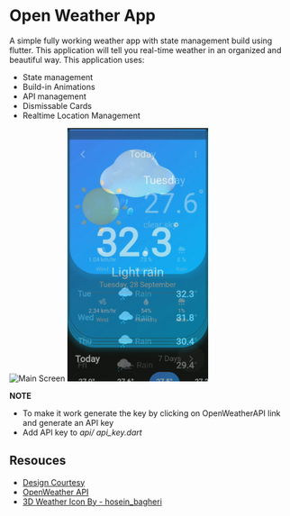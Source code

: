 # Open Weather App

A simple fully working weather app with state management build using flutter. This application will tell you real-time weather in an organized and beautiful way. 
This application uses:
- State management
- Build-in Animations
- API management
- Dismissable Cards 
- Realtime Location Management 


<img src = "gif1.gif" alt="Main Screen" width="250" height="450">  <img src="gif2.gif" alt="Second Screen" width="250" height="450">


**NOTE** 
- To make it work generate the key by clicking on OpenWeatherAPI link and generate an API key
- Add API key to *api/ api_key.dart*


## Resouces 
- [Design Courtesy](https://dribbble.com/shots/15661680-Weather-App)
- [OpenWeather API](https://openweathermap.org/api)
- [3D Weather Icon By - hosein_bagheri](https://uifreebies.net/icon/3d-weather-icons-free)


